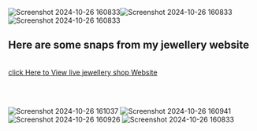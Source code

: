 ![Screenshot 2024-10-26 160833](https://github.com/user-attachments/assets/cca42055-3ab9-4436-a871-e8e72f5aa6e5)![Screenshot 2024-10-26 160833](https://github.com/user-attachments/assets/1099b5ea-f39c-4591-807a-98620ee5f0f7)![Screenshot 2024-10-26 160833](https://github.com/user-attachments/assets/bb19db6b-e67f-497c-aae0-ff95d706c97a)<h2>Here are some snaps from my jewellery website</h2>
<br>
<a href="https://jadhavsnehal2000.github.io/Ecommerce-jewellery-shop/">click Here to View live jewellery shop Website</a>
<br><br><br>

<img src="https://github.com/user-attachments/assets/9ba81b40-0edd-4b7a-8021-69c707114670" alt="" >
<br>
<img src="https://github.com/user-attachments/assets/7a582106-a82e-4c46-9fbc-a106a780e049" alt="" >


![Screenshot 2024-10-26 161037](https://github.com/user-attachments/assets/e2c0b6e2-5436-4873-b0c4-076c71048063)
![Screenshot 2024-10-26 160941](https://github.com/user-attachments/assets/a451907f-bb14-4ce4-9ed1-eac13f158916)
![Screenshot 2024-10-26 160926](https://github.com/user-attachments/assets/e38c6e57-67ac-4844-9608-e1039d1f4ffe)
![Screenshot 2024-10-26 160833](https://github.com/user-attachments/assets/b15c8655-b065-455f-821c-82805a638fd0)
